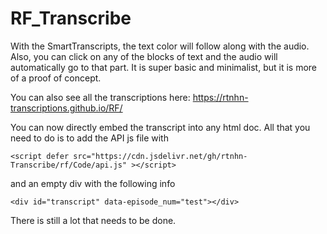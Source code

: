# RF_Transcribe

With the SmartTranscripts, the text color will follow along with the audio. Also, you can click on any of the blocks of text and the audio will automatically go to that part. It is super basic and minimalist, but it is more of a proof of concept.

You can also see all the transcriptions here: https://rtnhn-transcriptions.github.io/RF/

You can now directly embed the transcript into any html doc. All that you need to do is to add the API js file with 

```
<script defer src="https://cdn.jsdelivr.net/gh/rtnhn-Transcribe/rf/Code/api.js" ></script>

```

and an empty div with the following info

```
<div id="transcript" data-episode_num="test"></div>

```


There is still a lot that needs to be done.  
